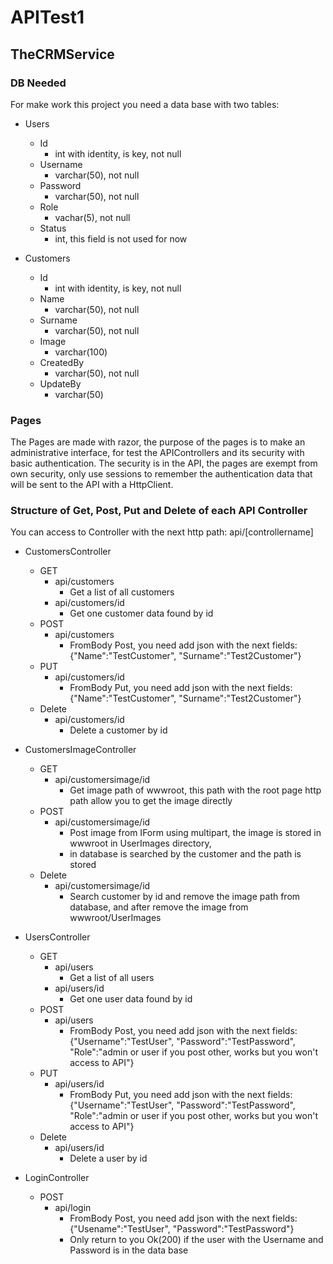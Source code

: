 # APITest1
## TheCRMService
### DB Needed
For make work this project you need a data base with two tables:
* Users
  * Id
    * int with identity, is key, not null
  * Username
    * varchar(50), not null
  * Password
    * varchar(50), not null
  * Role
    * vachar(5), not null
  * Status
    * int, this field is not used for now
    
* Customers
  * Id
    * int with identity, is key, not null
  * Name
    * varchar(50), not null
  * Surname
    * varchar(50), not null
  * Image
    * varchar(100)
  * CreatedBy
    * varchar(50), not null
  * UpdateBy
    * varchar(50)
    
### Pages
The Pages are made with razor, the purpose of the pages is to make an administrative interface, 
for test the APIControllers and its security with basic authentication. The security is in the API,
the pages are exempt from own security, only use sessions to remember the authentication data that
will be sent to the API with a HttpClient.

### Structure of Get, Post, Put and Delete of each API Controller
You can access to Controller with the next http path: api/[controllername]
  * CustomersController
    * GET
      * api/customers
        * Get a list of all customers
      * api/customers/id
        * Get one customer data found by id
    * POST
      * api/customers
        * FromBody Post, you need add json with the next fields: {"Name":"TestCustomer", "Surname":"Test2Customer"}
    * PUT
      * api/customers/id
        * FromBody Put, you need add json with the next fields: {"Name":"TestCustomer", "Surname":"Test2Customer"}
    * Delete
      * api/customers/id
        * Delete a customer by id
      
  * CustomersImageController
    * GET
      * api/customersimage/id
        * Get image path of wwwroot, this path with the root page http path allow you to get the image directly
    * POST
      * api/customersimage/id
        * Post image from IForm using multipart, the image is stored in wwwroot in UserImages directory,
        * in database is searched by the customer and the path is stored
    * Delete
      * api/customersimage/id
        * Search customer by id and remove the image path from database, and after remove the image from wwwroot/UserImages
    
  * UsersController
    * GET
      * api/users
        * Get a list of all users
      * api/users/id
        * Get one user data found by id
    * POST
      * api/users
        * FromBody Post, you need add json with the next fields: {"Username":"TestUser", "Password":"TestPassword",        "Role":"admin or user if you post other, works but you won't access to API"}
    * PUT
      * api/users/id
        * FromBody Put, you need add json with the next fields: {"Username":"TestUser", "Password":"TestPassword", "Role":"admin or user if you post other, works but you won't access to API"}
    * Delete
      * api/users/id
        * Delete a user by id
    
  * LoginController
    * POST
      * api/login
        * FromBody Post, you need add json with the next fields: {"Usename":"TestUser", "Password":"TestPassword"}
        * Only return to you Ok(200) if the user with the Username and Password is in the data base
